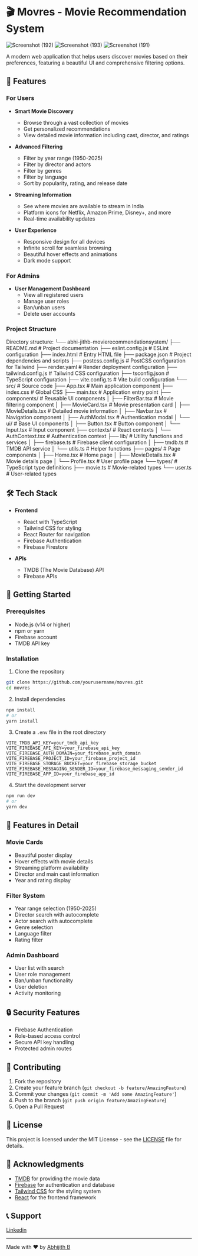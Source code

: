 # 🎬 Movres - Movie Recommendation System

![Screenshot (192)](https://github.com/user-attachments/assets/52bc7e8f-7535-423f-b4e0-be63c1fe7f85)
![Screenshot (193)](https://github.com/user-attachments/assets/29aa861a-88aa-4fd6-a8f2-e162d56eb53d)
![Screenshot (191)](https://github.com/user-attachments/assets/db5c7686-4f7b-4a1b-91a7-24f00ff6786c)

A modern web application that helps users discover movies based on their preferences, featuring a beautiful UI and comprehensive filtering options.

## 🌟 Features

### For Users
- **Smart Movie Discovery**
  - Browse through a vast collection of movies
  - Get personalized recommendations
  - View detailed movie information including cast, director, and ratings

- **Advanced Filtering**
  - Filter by year range (1950-2025)
  - Filter by director and actors
  - Filter by genres
  - Filter by language
  - Sort by popularity, rating, and release date

- **Streaming Information**
  - See where movies are available to stream in India
  - Platform icons for Netflix, Amazon Prime, Disney+, and more
  - Real-time availability updates

- **User Experience**
  - Responsive design for all devices
  - Infinite scroll for seamless browsing
  - Beautiful hover effects and animations
  - Dark mode support

### For Admins
- **User Management Dashboard**
  - View all registered users
  - Manage user roles
  - Ban/unban users
  - Delete user accounts
 
### Project Structure 

Directory structure:
└── abhi-jithb-movierecommendationsystem/
    ├── README.md              # Project documentation
    ├── eslint.config.js       # ESLint configuration
    ├── index.html             # Entry HTML file
    ├── package.json           # Project dependencies and scripts
    ├── postcss.config.js      # PostCSS configuration for Tailwind
    ├── render.yaml            # Render deployment configuration
    ├── tailwind.config.js     # Tailwind CSS configuration
    ├── tsconfig.json          # TypeScript configuration
    ├── vite.config.ts         # Vite build configuration
    └── src/                   # Source code
        ├── App.tsx            # Main application component
        ├── index.css          # Global CSS
        ├── main.tsx           # Application entry point
        ├── components/        # Reusable UI components
        │   ├── FilterBar.tsx  # Movie filtering component
        │   ├── MovieCard.tsx  # Movie presentation card
        │   ├── MovieDetails.tsx # Detailed movie information
        │   ├── Navbar.tsx     # Navigation component
        │   ├── AuthModal.tsx  # Authentication modal
        │   └── ui/            # Base UI components
        │       ├── Button.tsx # Button component
        │       └── Input.tsx  # Input component
        ├── contexts/          # React contexts
        │   └── AuthContext.tsx # Authentication context
        ├── lib/               # Utility functions and services
        │   ├── firebase.ts    # Firebase client configuration
        │   ├── tmdb.ts        # TMDB API service
        │   └── utils.ts       # Helper functions
        ├── pages/             # Page components
        │   ├── Home.tsx       # Home page
        │   ├── MovieDetails.tsx # Movie details page
        │   └── Profile.tsx    # User profile page
        └── types/             # TypeScript type definitions
            ├── movie.ts       # Movie-related types
            └── user.ts        # User-related types

## 🛠️ Tech Stack

- **Frontend**
  - React with TypeScript
  - Tailwind CSS for styling
  - React Router for navigation
  - Firebase Authentication
  - Firebase Firestore

- **APIs**
  - TMDB (The Movie Database) API
  - Firebase APIs

## 🚀 Getting Started

### Prerequisites
- Node.js (v14 or higher)
- npm or yarn
- Firebase account
- TMDB API key

### Installation

1. Clone the repository
```bash
git clone https://github.com/yourusername/movres.git
cd movres
```

2. Install dependencies
```bash
npm install
# or
yarn install
```

3. Create a `.env` file in the root directory
```env
VITE_TMDB_API_KEY=your_tmdb_api_key
VITE_FIREBASE_API_KEY=your_firebase_api_key
VITE_FIREBASE_AUTH_DOMAIN=your_firebase_auth_domain
VITE_FIREBASE_PROJECT_ID=your_firebase_project_id
VITE_FIREBASE_STORAGE_BUCKET=your_firebase_storage_bucket
VITE_FIREBASE_MESSAGING_SENDER_ID=your_firebase_messaging_sender_id
VITE_FIREBASE_APP_ID=your_firebase_app_id
```

4. Start the development server
```bash
npm run dev
# or
yarn dev
```

## 📱 Features in Detail

### Movie Cards
- Beautiful poster display
- Hover effects with movie details
- Streaming platform availability
- Director and main cast information
- Year and rating display

### Filter System
- Year range selection (1950-2025)
- Director search with autocomplete
- Actor search with autocomplete
- Genre selection
- Language filter
- Rating filter

### Admin Dashboard
- User list with search
- User role management
- Ban/unban functionality
- User deletion
- Activity monitoring

## 🔒 Security Features

- Firebase Authentication
- Role-based access control
- Secure API key handling
- Protected admin routes

## 🤝 Contributing

1. Fork the repository
2. Create your feature branch (`git checkout -b feature/AmazingFeature`)
3. Commit your changes (`git commit -m 'Add some AmazingFeature'`)
4. Push to the branch (`git push origin feature/AmazingFeature`)
5. Open a Pull Request

## 📄 License

This project is licensed under the MIT License - see the [LICENSE](LICENSE) file for details.

## 🙏 Acknowledgments

- [TMDB](https://www.themoviedb.org/) for providing the movie data
- [Firebase](https://firebase.google.com/) for authentication and database
- [Tailwind CSS](https://tailwindcss.com/) for the styling system
- [React](https://reactjs.org/) for the frontend framework

## 📞 Support
[Linkedin](https://linkedin.com/in/abhi-jithb) 


---

Made with ❤️ by [Abhijith B](https://linkedin.com/in/abhi-jithb) 
